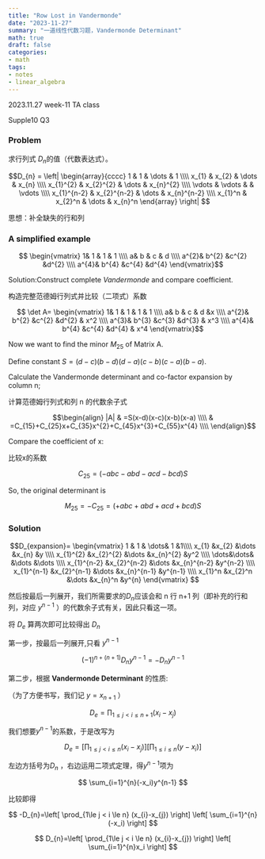 ```yaml
---
title: "Row Lost in Vandermonde"
date: "2023-11-27"
summary: "一道线性代数习题，Vandermonde Determinant"
math: true
draft: false
categories: 
- math
tags:
- notes
- linear_algebra
---
```


2023.11.27 week-11 TA class

Supple10 Q3

### Problem

求行列式 $D_{n}$的值（代数表达式）。

$$D_{n} =
\left|
\begin{array}{cccc}
1 & 1 & \dots & 1 \\\\
x_{1} & x_{2} & \dots & x_{n} \\\\
x_{1}^{2} & x_{2}^{2} & \dots & x_{n}^{2} \\\\
\vdots & \vdots & & \vdots \\\\
x_{1}^{n-2} & x_{2}^{n-2} & \dots & x_{n}^{n-2} \\\\
x_{1}^n & x_{2}^n & \dots & x_{n}^n
\end{array}
\right|
$$

思想：补全缺失的行和列

### A simplified example

$$ \begin{vmatrix}
1& 1 & 1 & 1  \\\\
a& b & c & d  \\\\
a^{2}& b^{2} &c^{2}  &d^{2}   \\\\
a^{4}& b^{4} &c^{4}  &d^{4}
\end{vmatrix}$$

Solution:Construct complete *Vandermonde* and compare coefficient.

构造完整范德姆行列式并比较（二项式）系数

$$ \det A=
\begin{vmatrix}
1& 1 & 1 & 1 & 1 \\\\
a& b & c & d &x \\\\
a^{2}& b^{2} &c^{2}  &d^{2} & x^2  \\\\
a^{3}& b^{3} &c^{3}  &d^{3} & x^3  \\\\
a^{4}& b^{4} &c^{4}  &d^{4} & x^4
\end{vmatrix}$$

Now we want to find the minor $M_{25}$ of Matrix A.

Define constant $S = (d-c)(b-d)(d-a)(c-b)(c-a)(b-a)$.

Calculate the Vandermonde determinant and co-factor expansion by column n;

计算范德姆行列式和列 n 的代数余子式

$$\begin{align}
|A| & =S(x-d)(x-c)(x-b)(x-a) \\\\
& =C_{15}+C_{25}x+C_{35}x^{2}+C_{45}x^{3}+C_{55}x^{4} \\\\
\end{align}$$

Compare the coefficient of x:

比较x的系数

$$C_{25}=(-abc-abd-acd-bcd)S$$

So, the original determinant is

$$M_{25}=-C_{25}=(+abc+abd+acd+bcd)S$$

### Solution

$$D_{expansion}=  
\begin{vmatrix} 1 & 1 & \dots& 1 &1\\\\
x_{1} &x_{2} &\dots &x_{n} &y \\\\
x_{1}^{2} &x_{2}^{2} &\dots &x_{n}^{2} &y^2 \\\\
\dots&\dots& &\dots  &\dots \\\\
x_{1}^{n-2} &x_{2}^{n-2} &\dots &x_{n}^{n-2} &y^{n-2}  \\\\
x_{1}^{n-1} &x_{2}^{n-1} &\dots &x_{n}^{n-1} &y^{n-1} \\\\
x_{1}^n &x_{2}^n &\dots &x_{n}^n &y^{n}
\end{vmatrix}
$$

然后按最后一列展开，我们所需要求的$D_{n}$应该会和 n 行 n+1 列（即补充的行和列，对应 $y^{n-1}$ ）的代数余子式有关，因此只看这一项。

将 $D_{e}$ 算两次即可比较得出 $D_{n}$

第一步，按最后一列展开,只看 $y^{n-1}$

$$
(-1)^{n+(n+1)}D_{n}y^{n-1}=-D_{n}y^{n-1}
$$

第二步，根据 **Vandermonde Determinant** 的性质:

（为了方便书写，我们记 $y=x_{n+1}$ ）

$$
D_{e}=\prod_{1\le j < i \le n+1} (x_{i}-x_{j})
$$

我们想要$y^{n-1}$的系数，于是改写为

$$
D_{e}=\left[ \prod_{1\le j < i \le n} (x_{i}-x_{j}) \right] \left[ \prod_{1\le i \le n} (y-x_{i}) \right]
$$

左边方括号为$D_{n}$ ，右边运用二项式定理，得$y^{n-1}$项为

$$
\sum_{i=1}^{n}(-x_i)y^{n-1}
$$

比较即得

$$
-D_{n}=\left[ \prod_{1\le j < i \le n} (x_{i}-x_{j}) \right] \left[ \sum_{i=1}^{n}(-x_i) \right]
$$

$$
D_{n}=\left[ \prod_{1\le j < i \le n} (x_{i}-x_{j}) \right] \left[ \sum_{i=1}^{n}x_i \right]
$$
